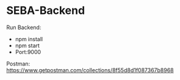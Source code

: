 # SEBA-Backend

Run Backend:
- npm install
- npm start
- Port:9000


Postman:
https://www.getpostman.com/collections/8f55d8d1f087367b8968
